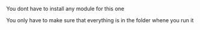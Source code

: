You dont have to install any module for this one

You only have to make sure that everything is in the folder whene you run it
